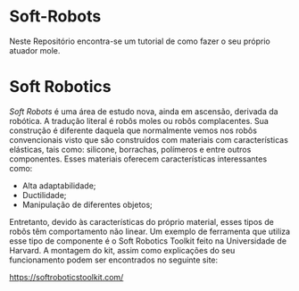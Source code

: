 # Soft-Robots
Neste Repositório encontra-se um tutorial de como fazer o seu próprio atuador mole.

# Soft Robotics

 _Soft Robots_ é uma área de estudo nova, ainda em ascensão, derivada da robótica. A tradução literal é robôs moles ou robôs complacentes. Sua construção é diferente daquela que normalmente vemos nos robôs convencionais visto que são construídos com materiais com características elásticas, tais como: silicone, borrachas, polímeros e entre outros componentes. Esses materiais oferecem características interessantes como:
- Alta adaptabilidade;
- Ductilidade;
- Manipulação de diferentes objetos;

Entretanto, devido às características do próprio material, esses tipos de robôs têm comportamento não linear.
Um exemplo de ferramenta que utiliza esse tipo de componente é o Soft Robotics Toolkit feito na Universidade de Harvard. A montagem do kit, assim como explicações do seu funcionamento podem ser encontrados no seguinte site:

<https://softroboticstoolkit.com/>
